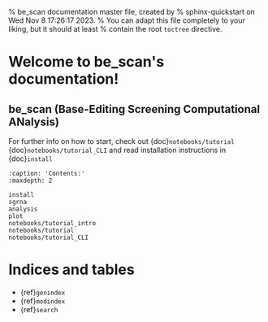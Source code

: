 % be_scan documentation master file, created by
% sphinx-quickstart on Wed Nov  8 17:26:17 2023.
% You can adapt this file completely to your liking, but it should at least
% contain the root `toctree` directive.

# Welcome to be_scan's documentation!

## be_scan (Base-Editing Screening Computational ANalysis)

For further info on how to start, check out {doc}`notebooks/tutorial` {doc}`notebooks/tutorial_CLI` and read installation instructions in {doc}`install`

```{toctree}
:caption: 'Contents:'
:maxdepth: 2

install
sgrna
analysis
plot
notebooks/tutorial_intro
notebooks/tutorial
notebooks/tutorial_CLI
```

# Indices and tables

- {ref}`genindex`
- {ref}`modindex`
- {ref}`search`
